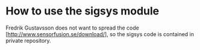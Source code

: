 # How to use the sigsys module

Fredrik Gustavsson does not want to spread the code [http://www.sensorfusion.se/download/], so the sigsys code is contained in private repository.
